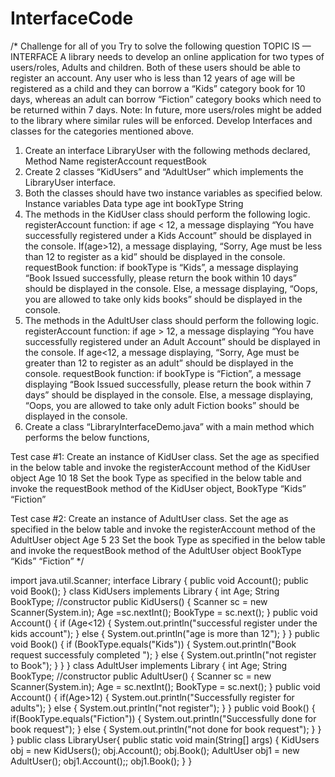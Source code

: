 # InterfaceCode
/*
Challenge for all of you
Try to solve the following question
TOPIC IS — INTERFACE
  A library needs to develop an online application for two types of users/roles, Adults and children.
  Both of these users should be able to register an account.
Any user who is less than 12 years of age will be registered as a child and they can borrow a “Kids” category book for 10 days,
 whereas an adult can borrow “Fiction” category books which need to be returned within 7 days.
Note: In future, more users/roles might be added to the library where similar rules will be enforced.
Develop Interfaces and classes for the categories mentioned above.
1. Create an interface LibraryUser with the following methods declared,
Method Name
registerAccount
requestBook
2. Create 2 classes “KidUsers” and “AdultUser” which implements the LibraryUser interface.
3.  Both the classes should have two instance variables as specified below.
Instance variables  Data type
age int
bookType String
4. The methods in the KidUser class should perform the following logic.
registerAccount function:
if age < 12, a message displaying “You have successfully registered under a Kids Account” should be displayed in the console.
If(age>12), a message displaying, “Sorry, Age must be less than 12 to register as a kid” should be displayed in the console.
requestBook function:
if bookType is “Kids”, a message displaying “Book Issued successfully, please return the book within 10 days” should be displayed in the console.
Else, a message displaying, “Oops, you are allowed to take only kids books” should be displayed in the console.
5. The methods in the AdultUser class should perform the following logic.
registerAccount  function:
if age > 12, a message displaying “You have successfully registered under an Adult Account” should be displayed in the console.
If age<12, a message displaying, “Sorry, Age must be greater than 12 to register as an adult” should be displayed in the console.
requestBook function:
if bookType is “Fiction”, a message displaying “Book Issued successfully, please return the book within 7 days” should be displayed in the console.
Else, a message displaying, “Oops, you are allowed to take only adult Fiction books” should be displayed in the console.
6. Create a class “LibraryInterfaceDemo.java” with a main method which performs the below functions,

Test case #1:
Create an instance of KidUser class.
Set the age as specified in the below table and invoke the registerAccount method  of the  KidUser object
Age
10
18
Set the book Type as specified in the below table and invoke the requestBook method of the KidUser object,
BookType
“Kids”
“Fiction”

Test case #2:
Create an instance of AdultUser class.
Set the age as specified in the below table and invoke the registerAccount method of the AdultUser object
Age
5
23
Set the book Type as specified in the below table and invoke the requestBook method of the  AdultUser  object
BookType
“Kids”
“Fiction”
 */



import java.util.Scanner;
 interface Library {
  public void Account();
    public void Book();
}
 class KidUsers implements Library
{ int Age;
    String BookType;
    //constructor
    public KidUsers()
    {   Scanner sc = new Scanner(System.in);
        Age =sc.nextInt();
        BookType = sc.next();
    }
public void Account()
   {
       if (Age<12)
       {
           System.out.println("successful register under the kids account");
       }
       else
       {
           System.out.println("age is more than 12");
       }
   }
   public void Book()
   {
       if (BookType.equals("Kids"))
       {
           System.out.println("Book request successfuly completed ");
       }
       else
       {
           System.out.println("not register to Book");
       }
   }
}
class AdultUser implements Library
{
     int Age;
     String BookType;
    //constructor
    public AdultUser()
    {
        Scanner sc = new Scanner(System.in);
        Age = sc.nextInt();
        BookType = sc.next();
    }
    public void Account()
    {
        if(Age>12)
        {
            System.out.println("Successfully register for adults");
        }
        else
        {
            System.out.println("not register");
        }
    }
    public void Book()
    {
        if(BookType.equals("Fiction"))
        {
            System.out.println("Successfully done for book request");
        }
        else
        {
            System.out.println("not done for book request");
        }
    }
}
public class LibraryUser{
    public static void main(String[] args)
    {
       KidUsers obj = new KidUsers();
       obj.Account();
       obj.Book();
       AdultUser obj1 = new AdultUser();
       obj1.Account();;
       obj1.Book();
    }
}
